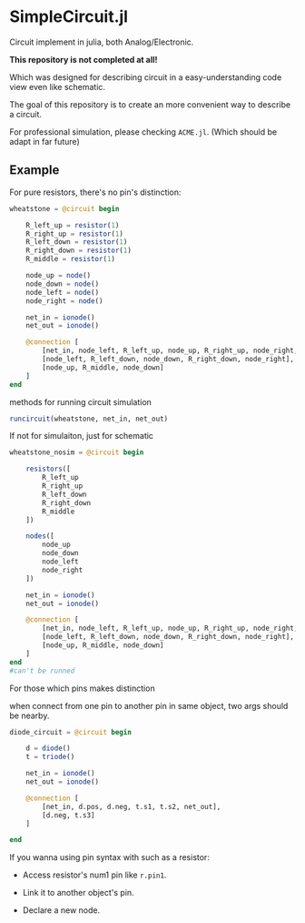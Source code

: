 # SimpleCircuit.jl
Circuit implement in julia, both Analog/Electronic.

**This repository is not completed at all!**

Which was designed for describing circuit in a easy-understanding code view even like schematic.

The goal of this repository is to create an more convenient way to describe a circuit.

For professional simulation, please checking `ACME.jl`. (Which should be adapt in far future)

## Example

For pure resistors, there's no pin's distinction:

```julia
wheatstone = @circuit begin

    R_left_up = resistor(1)
    R_right_up = resistor(1)
    R_left_down = resistor(1)
    R_right_down = resistor(1)
    R_middle = resistor(1)

    node_up = node()
    node_down = node()
    node_left = node()
    node_right = node()

    net_in = ionode()
    net_out = ionode()

    @connection [
        [net_in, node_left, R_left_up, node_up, R_right_up, node_right, net_out],
        [node_left, R_left_down, node_down, R_right_down, node_right],
        [node_up, R_middle, node_down]
    ]
end
```

methods for running circuit simulation

```julia
runcircuit(wheatstone, net_in, net_out)
```

If not for simulaiton, just for schematic

```julia
wheatstone_nosim = @circuit begin

    resistors([
        R_left_up
        R_right_up
        R_left_down
        R_right_down
        R_middle
    ])

    nodes([
        node_up
        node_down
        node_left
        node_right
    ])

    net_in = ionode()
    net_out = ionode()

    @connection [
        [net_in, node_left, R_left_up, node_up, R_right_up, node_right, net_out],
        [node_left, R_left_down, node_down, R_right_down, node_right],
        [node_up, R_middle, node_down]
    ]
end
#can't be runned
```

For those which pins makes distinction

when connect from one pin to another pin in same object, two args should be nearby.

```julia
diode_circuit = @circuit begin

    d = diode()
    t = triode()

    net_in = ionode()
    net_out = ionode()

    @connection [
        [net_in, d.pos, d.neg, t.s1, t.s2, net_out],
        [d.neg, t.s3]
    ]

end
```

If you wanna using pin syntax with such as a resistor:

-   Access resistor's num1 pin like `r.pin1`.

-   Link it to another object's pin.

-   Declare a new node.
